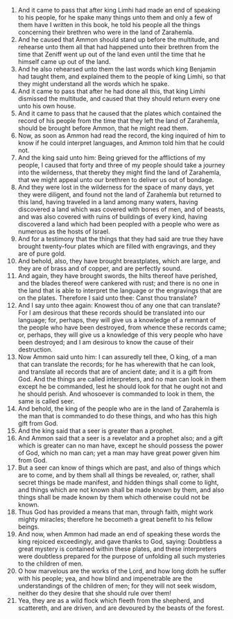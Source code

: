 1. And it came to pass that after king Limhi had made an end of speaking to his people, for he spake many things unto them and only a few of them have I written in this book, he told his people all the things concerning their brethren who were in the land of Zarahemla.
2. And he caused that Ammon should stand up before the multitude, and rehearse unto them all that had happened unto their brethren from the time that Zeniff went up out of the land even until the time that he himself came up out of the land.
3. And he also rehearsed unto them the last words which king Benjamin had taught them, and explained them to the people of king Limhi, so that they might understand all the words which he spake.
4. And it came to pass that after he had done all this, that king Limhi dismissed the multitude, and caused that they should return every one unto his own house.
5. And it came to pass that he caused that the plates which contained the record of his people from the time that they left the land of Zarahemla, should be brought before Ammon, that he might read them.
6. Now, as soon as Ammon had read the record, the king inquired of him to know if he could interpret languages, and Ammon told him that he could not.
7. And the king said unto him: Being grieved for the afflictions of my people, I caused that forty and three of my people should take a journey into the wilderness, that thereby they might find the land of Zarahemla, that we might appeal unto our brethren to deliver us out of bondage.
8. And they were lost in the wilderness for the space of many days, yet they were diligent, and found not the land of Zarahemla but returned to this land, having traveled in a land among many waters, having discovered a land which was covered with bones of men, and of beasts, and was also covered with ruins of buildings of every kind, having discovered a land which had been peopled with a people who were as numerous as the hosts of Israel.
9. And for a testimony that the things that they had said are true they have brought twenty-four plates which are filled with engravings, and they are of pure gold.
10. And behold, also, they have brought breastplates, which are large, and they are of brass and of copper, and are perfectly sound.
11. And again, they have brought swords, the hilts thereof have perished, and the blades thereof were cankered with rust; and there is no one in the land that is able to interpret the language or the engravings that are on the plates. Therefore I said unto thee: Canst thou translate?
12. And I say unto thee again: Knowest thou of any one that can translate? For I am desirous that these records should be translated into our language; for, perhaps, they will give us a knowledge of a remnant of the people who have been destroyed, from whence these records came; or, perhaps, they will give us a knowledge of this very people who have been destroyed; and I am desirous to know the cause of their destruction.
13. Now Ammon said unto him: I can assuredly tell thee, O king, of a man that can translate the records; for he has wherewith that he can look, and translate all records that are of ancient date; and it is a gift from God. And the things are called interpreters, and no man can look in them except he be commanded, lest he should look for that he ought not and he should perish. And whosoever is commanded to look in them, the same is called seer.
14. And behold, the king of the people who are in the land of Zarahemla is the man that is commanded to do these things, and who has this high gift from God.
15. And the king said that a seer is greater than a prophet.
16. And Ammon said that a seer is a revelator and a prophet also; and a gift which is greater can no man have, except he should possess the power of God, which no man can; yet a man may have great power given him from God.
17. But a seer can know of things which are past, and also of things which are to come, and by them shall all things be revealed, or, rather, shall secret things be made manifest, and hidden things shall come to light, and things which are not known shall be made known by them, and also things shall be made known by them which otherwise could not be known.
18. Thus God has provided a means that man, through faith, might work mighty miracles; therefore he becometh a great benefit to his fellow beings.
19. And now, when Ammon had made an end of speaking these words the king rejoiced exceedingly, and gave thanks to God, saying: Doubtless a great mystery is contained within these plates, and these interpreters were doubtless prepared for the purpose of unfolding all such mysteries to the children of men.
20. O how marvelous are the works of the Lord, and how long doth he suffer with his people; yea, and how blind and impenetrable are the understandings of the children of men; for they will not seek wisdom, neither do they desire that she should rule over them!
21. Yea, they are as a wild flock which fleeth from the shepherd, and scattereth, and are driven, and are devoured by the beasts of the forest.
